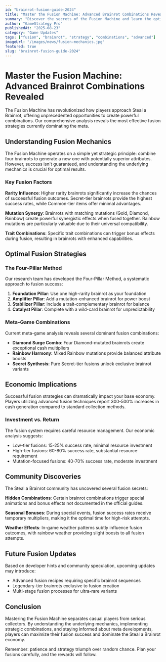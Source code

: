 ```yaml
---
id: "brainrot-fusion-guide-2024"
title: "Master the Fusion Machine: Advanced Brainrot Combinations Revealed"
summary: "Discover the secrets of the Fusion Machine and learn the optimal strategies for creating powerful brainrot combinations in Steal a Brainrot"
author: "GameStrategy Pro"
publishedAt: "2025-08-23"
category: "Game Updates"
tags: ["fusion", "brainrot", "strategy", "combinations", "advanced"]
imageUrl: "/images/news/fusion-mechanics.jpg"
featured: true
slug: "brainrot-fusion-guide-2024"
---
```


# Master the Fusion Machine: Advanced Brainrot Combinations Revealed

The Fusion Machine has revolutionized how players approach Steal a Brainrot, offering unprecedented opportunities to create powerful combinations. Our comprehensive analysis reveals the most effective fusion strategies currently dominating the meta.

## Understanding Fusion Mechanics

The Fusion Machine operates on a simple yet strategic principle: combine four brainrots to generate a new one with potentially superior attributes. However, success isn't guaranteed, and understanding the underlying mechanics is crucial for optimal results.

### Key Fusion Factors

**Rarity Influence**: Higher rarity brainrots significantly increase the chances of successful fusion outcomes. Secret-tier brainrots provide the highest success rates, while Common-tier items offer minimal advantages.

**Mutation Synergy**: Brainrots with matching mutations (Gold, Diamond, Rainbow) create powerful synergistic effects when fused together. Rainbow mutations are particularly valuable due to their universal compatibility.

**Trait Combinations**: Specific trait combinations can trigger bonus effects during fusion, resulting in brainrots with enhanced capabilities.

## Optimal Fusion Strategies

### The Four-Pillar Method

Our research team has developed the Four-Pillar Method, a systematic approach to fusion success:

1. **Foundation Pillar**: Use one high-rarity brainrot as your foundation
2. **Amplifier Pillar**: Add a mutation-enhanced brainrot for power boost
3. **Stabilizer Pillar**: Include a trait-complementary brainrot for balance
4. **Catalyst Pillar**: Complete with a wild-card brainrot for unpredictability

### Meta-Game Combinations

Current meta-game analysis reveals several dominant fusion combinations:

- **Diamond Surge Combo**: Four Diamond-mutated brainrots create exceptional cash multipliers
- **Rainbow Harmony**: Mixed Rainbow mutations provide balanced attribute boosts
- **Secret Synthesis**: Pure Secret-tier fusions unlock exclusive brainrot variants

## Economic Implications

Successful fusion strategies can dramatically impact your base economy. Players utilizing advanced fusion techniques report 300-500% increases in cash generation compared to standard collection methods.

### Investment vs. Return

The fusion system requires careful resource management. Our economic analysis suggests:
- Low-tier fusions: 15-25% success rate, minimal resource investment
- High-tier fusions: 60-80% success rate, substantial resource requirement
- Mutation-focused fusions: 40-70% success rate, moderate investment

## Community Discoveries

The Steal a Brainrot community has uncovered several fusion secrets:

**Hidden Combinations**: Certain brainrot combinations trigger special animations and bonus effects not documented in the official guides.

**Seasonal Bonuses**: During special events, fusion success rates receive temporary multipliers, making it the optimal time for high-risk attempts.

**Weather Effects**: In-game weather patterns subtly influence fusion outcomes, with rainbow weather providing slight boosts to all fusion attempts.

## Future Fusion Updates

Based on developer hints and community speculation, upcoming updates may introduce:
- Advanced fusion recipes requiring specific brainrot sequences
- Legendary-tier brainrots exclusive to fusion creation
- Multi-stage fusion processes for ultra-rare variants

## Conclusion

Mastering the Fusion Machine separates casual players from serious collectors. By understanding the underlying mechanics, implementing strategic combinations, and staying informed about meta developments, players can maximize their fusion success and dominate the Steal a Brainrot economy.

Remember: patience and strategy triumph over random chance. Plan your fusions carefully, and the rewards will follow.
